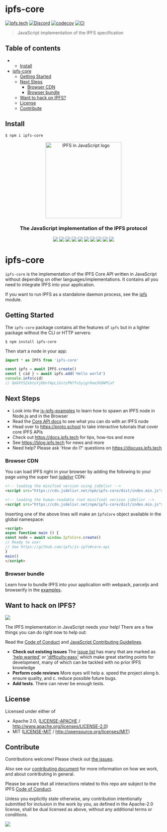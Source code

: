 # ipfs-core <!-- omit in toc -->

[![ipfs.tech](https://img.shields.io/badge/project-IPFS-blue.svg?style=flat-square)](https://ipfs.tech)
[![Discord](https://img.shields.io/discord/806902334369824788?style=flat-square)](https://discord.gg/ipfs)
[![codecov](https://img.shields.io/codecov/c/github/ipfs/js-ipfs.svg?style=flat-square)](https://codecov.io/gh/ipfs/js-ipfs)
[![CI](https://img.shields.io/github/workflow/status/ipfs/js-ipfs/test%20&%20maybe%20release/master?style=flat-square)](https://github.com/ipfs/js-ipfs/actions/workflows/js-test-and-release.yml)

> JavaScript implementation of the IPFS specification

## Table of contents <!-- omit in toc -->

- - [Install](#install)
- [ipfs-core <!-- omit in toc -->](#ipfs-core----omit-in-toc---)
  - [Getting Started](#getting-started)
  - [Next Steps](#next-steps)
    - [Browser CDN](#browser-cdn)
    - [Browser bundle](#browser-bundle)
  - [Want to hack on IPFS?](#want-to-hack-on-ipfs)
  - [License](#license)
  - [Contribute](#contribute)

## Install

```console
$ npm i ipfs-core
```

<p align="center">
<a href="https://js.ipfs.tech" title="JS IPFS">
  <img src="https://ipfs.io/ipfs/Qme6KJdKcp85TYbLxuLV7oQzMiLremD7HMoXLZEmgo6Rnh/js-ipfs-sticker.png" alt="IPFS in JavaScript logo" width="244" />
</a>
</p>

<h3 align="center">The JavaScript implementation of the IPFS protocol</h3>

<p align="center">
<a href="https://github.com/ipfs/js-ipfs/tree/master/packages/interface-ipfs-core"><img src="https://img.shields.io/badge/interface--ipfs--core-API%20Docs-blue.svg"></a>
<a href="https://travis-ci.com/ipfs/js-ipfs?branch=master"><img src="https://badgen.net/travis/ipfs/js-ipfs?branch=master" /></a>
<a href="https://codecov.io/gh/ipfs/js-ipfs"><img src="https://badgen.net/codecov/c/github/ipfs/js-ipfs" /></a>
<a href="https://bundlephobia.com/result?p=ipfs"><img src="https://badgen.net/bundlephobia/minzip/ipfs"></a>
<a href="https://david-dm.org/ipfs/js-ipfs?path=packages/ipfs-core"><img src="https://david-dm.org/ipfs/js-ipfs.svg?style=flat&path=packages/ipfs-core" /></a>
<a href="https://github.com/feross/standard"><img src="https://img.shields.io/badge/code%20style-standard-brightgreen.svg?style=flat"></a>
<a href=""><img src="https://img.shields.io/badge/npm-%3E%3D6.0.0-orange.svg?style=flat" /></a>
<a href=""><img src="https://img.shields.io/badge/Node.js-%3E%3D10.0.0-orange.svg?style=flat" /></a>
<a href="https://www.npmjs.com/package/ipfs"><img src="https://img.shields.io/npm/dm/ipfs.svg" /></a>
<a href="https://www.jsdelivr.com/package/npm/ipfs"><img src="https://data.jsdelivr.com/v1/package/npm/ipfs/badge"/></a>
<br>
</p>

# ipfs-core <!-- omit in toc -->

`ipfs-core` is the implementation of the IPFS Core API written in JavaScript without depending on other languages/implementations. It contains all you need to integrate IPFS into your application.

If you want to run IPFS as a standalone daemon process, see the [ipfs](https://github.com/ipfs/js-ipfs/tree/master/packages/ipfs) module.

## Getting Started

The `ipfs-core` package contains all the features of `ipfs` but in a lighter package without the CLI or HTTP servers:

```console
$ npm install ipfs-core
```

Then start a node in your app:

```javascript
import * as IPFS from 'ipfs-core'

const ipfs = await IPFS.create()
const { cid } = await ipfs.add('Hello world')
console.info(cid)
// QmXXY5ZxbtuYj6DnfApLiGstzPN7fvSyigrRee3hDWPCaf
```

## Next Steps

- Look into the [js-ipfs-examples](https://github.com/ipfs-examples/js-ipfs-examples) to learn how to spawn an IPFS node in Node.js and in the Browser
- Read the [Core API docs](https://github.com/ipfs/js-ipfs/tree/master/docs/core-api) to see what you can do with an IPFS node
- Head over to <https://proto.school> to take interactive tutorials that cover core IPFS APIs
- Check out <https://docs.ipfs.tech> for tips, how-tos and more
- See <https://blog.ipfs.tech> for news and more
- Need help? Please ask 'How do I?' questions on <https://discuss.ipfs.tech>

### Browser CDN

You can load IPFS right in your browser by adding the following to your page using the super fast [jsdelivr](https://www.jsdelivr.com) CDN:

```html
<!-- loading the minified version using jsDelivr -->
<script src="https://cdn.jsdelivr.net/npm/ipfs-core/dist/index.min.js"></script>

<!-- loading the human-readable (not minified) version jsDelivr -->
<script src="https://cdn.jsdelivr.net/npm/ipfs-core/dist/index.min.js"></script>
```

Inserting one of the above lines will make an `IpfsCore` object available in the global namespace:

```html
<script>
async function main () {
const node = await window.IpfsCore.create()
// Ready to use!
// See https://github.com/ipfs/js-ipfs#core-api
}
main()
</script>
```

### Browser bundle

Learn how to bundle IPFS into your application with webpack, parceljs and browserify in the [examples](https://github.com/ipfs/js-ipfs/tree/master/examples).

## Want to hack on IPFS?

[![](https://cdn.rawgit.com/jbenet/contribute-ipfs-gif/master/img/contribute.gif)](https://github.com/ipfs/community/blob/master/CONTRIBUTING.md)

The IPFS implementation in JavaScript needs your help!  There are a few things you can do right now to help out:

Read the [Code of Conduct](https://github.com/ipfs/community/blob/master/code-of-conduct.md) and [JavaScript Contributing Guidelines](https://github.com/ipfs/community/blob/master/CONTRIBUTING_JS.md).

- **Check out existing issues** The [issue list](https://github.com/ipfs/js-ipfs/issues) has many that are marked as ['help wanted'](https://github.com/ipfs/js-ipfs/issues?q=is%3Aissue+is%3Aopen+sort%3Aupdated-desc+label%3A%22help+wanted%22) or ['difficulty:easy'](https://github.com/ipfs/js-ipfs/issues?q=is%3Aissue+is%3Aopen+sort%3Aupdated-desc+label%3Adifficulty%3Aeasy) which make great starting points for development, many of which can be tackled with no prior IPFS knowledge
- **Perform code reviews** More eyes will help
  a. speed the project along
  b. ensure quality, and
  c. reduce possible future bugs.
- **Add tests**. There can never be enough tests.

## License

Licensed under either of

- Apache 2.0, ([LICENSE-APACHE](LICENSE-APACHE) / <http://www.apache.org/licenses/LICENSE-2.0>)
- MIT ([LICENSE-MIT](LICENSE-MIT) / <http://opensource.org/licenses/MIT>)

## Contribute

Contributions welcome! Please check out [the issues](https://github.com/ipfs/js-ipfs/issues).

Also see our [contributing document](https://github.com/ipfs/community/blob/master/CONTRIBUTING_JS.md) for more information on how we work, and about contributing in general.

Please be aware that all interactions related to this repo are subject to the IPFS [Code of Conduct](https://github.com/ipfs/community/blob/master/code-of-conduct.md).

Unless you explicitly state otherwise, any contribution intentionally submitted for inclusion in the work by you, as defined in the Apache-2.0 license, shall be dual licensed as above, without any additional terms or conditions.

[![](https://cdn.rawgit.com/jbenet/contribute-ipfs-gif/master/img/contribute.gif)](https://github.com/ipfs/community/blob/master/CONTRIBUTING.md)
